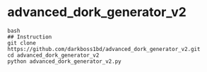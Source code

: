 # advanced_dork_generator_v2

```
bash
## Instruction
git clone https://github.com/darkboss1bd/advanced_dork_generator_v2.git
cd advanced_dork_generator_v2
python advanced_dork_generator_v2.py
```

